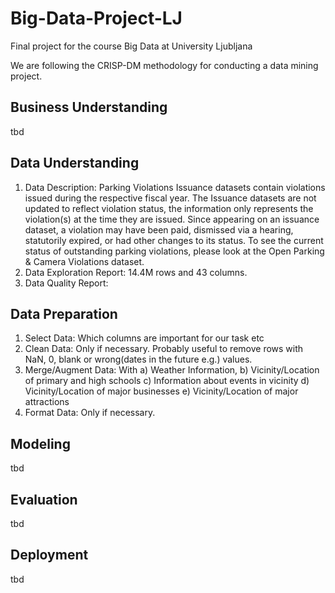 # Big-Data-Project-LJ
Final project for the course Big Data at University Ljubljana  

We are following the CRISP-DM methodology for conducting a data mining project.  

## Business Understanding
tbd

## Data Understanding
1) Data Description: Parking Violations Issuance datasets contain violations issued during the respective fiscal year. The Issuance datasets are not updated to reflect violation status, the information only represents the violation(s) at the time they are issued. Since appearing on an issuance dataset, a violation may have been paid, dismissed via a hearing, statutorily expired, or had other changes to its status. To see the current status of outstanding parking violations, please look at the Open Parking & Camera Violations dataset.
2) Data Exploration Report: 14.4M rows and 43 columns. 
3) Data Quality Report:

## Data Preparation
1) Select Data: Which columns are important for our task etc
2) Clean Data: Only if necessary. Probably useful to remove rows with NaN, 0, blank or wrong(dates in the future e.g.) values.
3) Merge/Augment Data: With 
  a) Weather Information,
  b) Vicinity/Location of primary and high schools
  c) Information about events in vicinity
  d) Vicinity/Location of major businesses
  e) Vicinity/Location of major attractions
4) Format Data: Only if necessary.

## Modeling
tbd

## Evaluation
tbd

## Deployment
tbd
